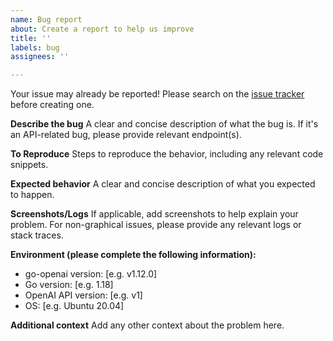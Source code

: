 ```yaml
---
name: Bug report
about: Create a report to help us improve
title: ''
labels: bug
assignees: ''

---
```


Your issue may already be reported!
Please search on the [issue tracker](https://github.com/zmagdum/go-openai/issues) before creating one.

**Describe the bug**
A clear and concise description of what the bug is. If it's an API-related bug, please provide relevant endpoint(s).

**To Reproduce**
Steps to reproduce the behavior, including any relevant code snippets.

**Expected behavior**
A clear and concise description of what you expected to happen.

**Screenshots/Logs**
If applicable, add screenshots to help explain your problem. For non-graphical issues, please provide any relevant logs or stack traces.

**Environment (please complete the following information):**
 - go-openai version: [e.g. v1.12.0]
 - Go version: [e.g. 1.18]
 - OpenAI API version: [e.g. v1]
 - OS: [e.g. Ubuntu 20.04]

**Additional context**
Add any other context about the problem here.
